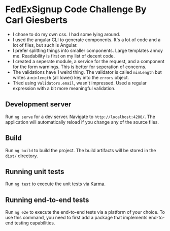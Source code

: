 # FedExSignup Code Challenge By Carl Giesberts

- I chose to do my own css. I had some lying around.
- I used the angular CLI to generate components. It's a lot of code and a lot of files, but such is Angular.
- I prefer splitting things into smaller components. Large templates annoy me. Readability is first on my list of decent code.
- I created a seperate module, a service for the request, and a component for the form warnings. This is better for seperation of concerns.
- The validations have 1 weird thing. The validator is called `minLength` but writes a `minlength` (all lower) key into the `errors` object.
- Tried using `Validators.email`, wasn't impressed. Used a regular expression with a bit more meaningful validation.

## Development server

Run `ng serve` for a dev server. Navigate to `http://localhost:4200/`. The application will automatically reload if you change any of the source files.

## Build

Run `ng build` to build the project. The build artifacts will be stored in the `dist/` directory.

## Running unit tests

Run `ng test` to execute the unit tests via [Karma](https://karma-runner.github.io).

## Running end-to-end tests

Run `ng e2e` to execute the end-to-end tests via a platform of your choice. To use this command, you need to first add a package that implements end-to-end testing capabilities.
